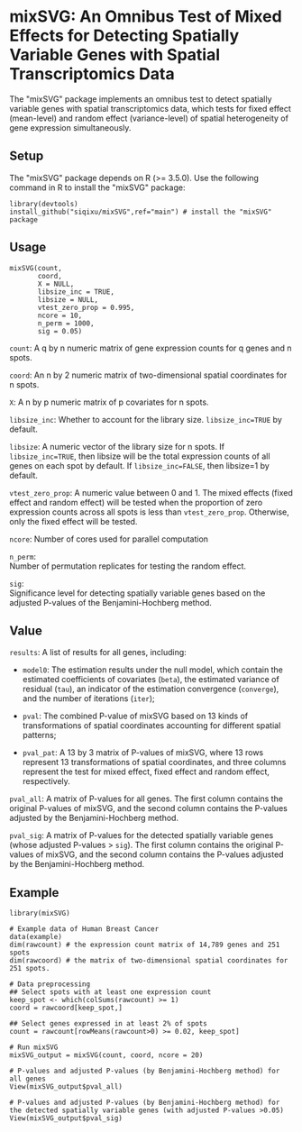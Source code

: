 # mixSVG: An Omnibus Test of Mixed Effects for Detecting Spatially Variable Genes with Spatial Transcriptomics Data
The "mixSVG" package implements an omnibus test to detect spatially variable genes with spatial transcriptomics data, which tests for fixed effect (mean-level) and random effect (variance-level) of spatial heterogeneity of gene expression simultaneously.

## Setup
The "mixSVG" package depends on R (>= 3.5.0). Use the following command in R to install the "mixSVG" package:
```
library(devtools)
install_github("siqixu/mixSVG",ref="main") # install the "mixSVG" package
```
## Usage
```
mixSVG(count,
       coord,
       X = NULL,
       libsize_inc = TRUE,
       libsize = NULL,
       vtest_zero_prop = 0.995,
       ncore = 10,
       n_perm = 1000,
       sig = 0.05)
```
`count`: 
A q by n numeric matrix of gene expression counts for q genes and n spots.

`coord`: 
An n by 2 numeric matrix of two-dimensional spatial coordinates for n spots.

`X`: 
A n by p numeric matrix of p covariates for n spots.

`libsize_inc`: 
Whether to account for the library size. `libsize_inc=TRUE` by default.

`libsize`: 
A numeric vector of the library size for n spots. If `libsize_inc=TRUE`, then libsize will be the total expression counts of all genes on each spot by default. If `libsize_inc=FALSE`, then libsize=1 by default.

`vtest_zero_prop`: A numeric value between 0 and 1. The mixed effects (fixed effect and random effect) will be tested when the proportion of zero expression counts across all spots is less than `vtest_zero_prop`. Otherwise, only the fixed effect will be tested.

`ncore`:
Number of cores used for parallel computation

`n_perm`:	
Number of permutation replicates for testing the random effect.

`sig`:	
Significance level for detecting spatially variable genes based on the adjusted P-values of the Benjamini-Hochberg method.

## Value
`results`:	A list of results for all genes, including:

* `model0`: The estimation results under the null model, which contain the estimated coefficients of covariates (`beta`), the estimated variance of residual (`tau`), an indicator of the estimation convergence (`converge`), and the number of iterations (`iter`);

* `pval`: The combined P-value of mixSVG based on 13 kinds of transformations of spatial coordinates accounting for different spatial patterns;

* `pval_pat`: A 13 by 3 matrix of P-values of mixSVG, where 13 rows represent 13 transformations of spatial coordinates, and three columns represent the test for mixed effect, fixed effect and random effect, respectively.

`pval_all`:	
A matrix of P-values for all genes. The first column contains the original P-values of mixSVG, and the second column contains the P-values adjusted by the Benjamini-Hochberg method.

`pval_sig`:	
A matrix of P-values for the detected spatially variable genes (whose adjusted P-values > `sig`). The first column contains the original P-values of mixSVG, and the second column contains the P-values adjusted by the Benjamini-Hochberg method.

## Example
```
library(mixSVG)

# Example data of Human Breast Cancer
data(example)
dim(rawcount) # the expression count matrix of 14,789 genes and 251 spots 
dim(rawcoord) # the matrix of two-dimensional spatial coordinates for 251 spots.

# Data preprocessing
## Select spots with at least one expression count
keep_spot <- which(colSums(rawcount) >= 1)
coord = rawcoord[keep_spot,]

## Select genes expressed in at least 2% of spots  
count = rawcount[rowMeans(rawcount>0) >= 0.02, keep_spot]

# Run mixSVG
mixSVG_output = mixSVG(count, coord, ncore = 20)

# P-values and adjusted P-values (by Benjamini-Hochberg method) for all genes
View(mixSVG_output$pval_all) 

# P-values and adjusted P-values (by Benjamini-Hochberg method) for the detected spatially variable genes (with adjusted P-values >0.05)
View(mixSVG_output$pval_sig)
```








